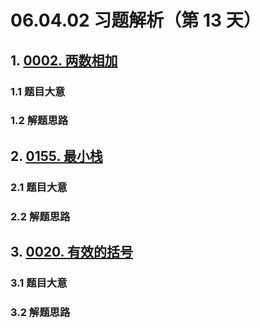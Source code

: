 # 06.04.02 习题解析（第 13 天）

## 1. [0002. 两数相加](https://leetcode.cn/problems/add-two-numbers/)

### 1.1 题目大意



### 1.2 解题思路

## 2. [0155. 最小栈](https://leetcode.cn/problems/min-stack/)

### 2.1 题目大意



### 2.2 解题思路

## 3. [0020. 有效的括号](https://leetcode.cn/problems/valid-parentheses/)

### 3.1 题目大意



### 3.2 解题思路    
